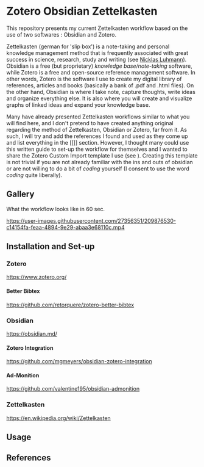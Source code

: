 # Zotero Obsidian Zettelkasten

This repository presents my current Zettelkasten workflow based on the use of two softwares : Obsidian and Zotero.

Zettelkasten (german for 'slip box') is a note-taking and personal knowledge management method that is frequently associated with great success in science, research, study and writing (see [Nicklas Luhmann](https://en.wikipedia.org/wiki/Niklas_Luhmann)). Obsidian is a free (but proprietary) _knowledge base/note-taking_ software, while Zotero is a free and open-source reference management software. In other words, Zotero is the software I use to create my digital library of references, articles and books (basically a bank of .pdf and .html files). On the other hand, Obsidian is where I take note, capture thoughts, write ideas and organize everything else. It is also where you will create and visualize graphs of linked ideas and expand your knowledge base.

Many have already presented Zettelkasten workflows similar to what you will find here, and I don't pretend to have created anything original regarding the method of Zettelkasten, Obsidian or Zotero, far from it. As such, I will try and add the references I found and used as they come up and list everything in the [[]] section. However, I thought many could use this written guide to set-up the workflow for themselves and I wanted to share the Zotero Custom Import template I use (see ). Creating this template is not trivial if you are not already familiar with the ins and outs of obsidian or are not willing to do a bit of _coding_ yourself (I consent to use the word _coding_ quite liberally).

## Gallery

What the workflow looks like in 60 sec.

https://user-images.githubusercontent.com/27356351/209876530-c14154fa-feaa-4894-9e29-abaa3e68110c.mp4

## Installation and Set-up

### Zotero

https://www.zotero.org/

#### Better Bibtex

https://github.com/retorquere/zotero-better-bibtex

### Obsidian

https://obsidian.md/

#### Zotero Integration

https://github.com/mgmeyers/obsidian-zotero-integration

#### Ad-Monition

https://github.com/valentine195/obsidian-admonition

### Zettelkasten

https://en.wikipedia.org/wiki/Zettelkasten

## Usage

## References
